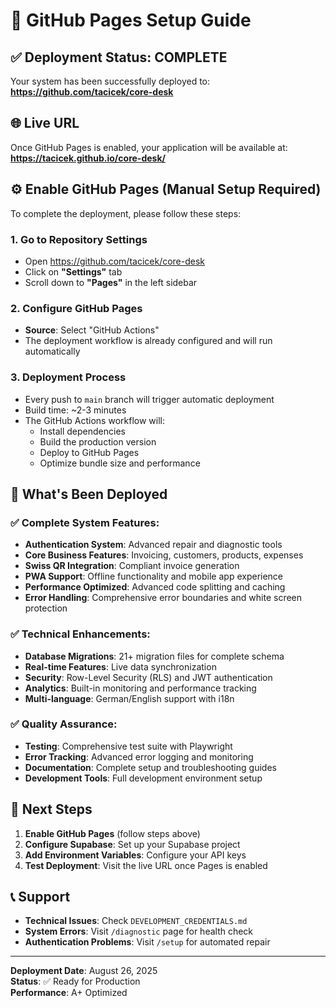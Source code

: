 # 🚀 GitHub Pages Setup Guide

## ✅ Deployment Status: COMPLETE

Your system has been successfully deployed to: **https://github.com/tacicek/core-desk**

## 🌐 Live URL
Once GitHub Pages is enabled, your application will be available at:
**https://tacicek.github.io/core-desk/**

## ⚙️ Enable GitHub Pages (Manual Setup Required)

To complete the deployment, please follow these steps:

### 1. Go to Repository Settings
- Open https://github.com/tacicek/core-desk
- Click on **"Settings"** tab
- Scroll down to **"Pages"** in the left sidebar

### 2. Configure GitHub Pages
- **Source**: Select "GitHub Actions"
- The deployment workflow is already configured and will run automatically

### 3. Deployment Process
- Every push to `main` branch will trigger automatic deployment
- Build time: ~2-3 minutes
- The GitHub Actions workflow will:
  - Install dependencies
  - Build the production version
  - Deploy to GitHub Pages
  - Optimize bundle size and performance

## 🔧 What's Been Deployed

### ✅ Complete System Features:
- **Authentication System**: Advanced repair and diagnostic tools
- **Core Business Features**: Invoicing, customers, products, expenses
- **Swiss QR Integration**: Compliant invoice generation
- **PWA Support**: Offline functionality and mobile app experience
- **Performance Optimized**: Advanced code splitting and caching
- **Error Handling**: Comprehensive error boundaries and white screen protection

### ✅ Technical Enhancements:
- **Database Migrations**: 21+ migration files for complete schema
- **Real-time Features**: Live data synchronization
- **Security**: Row-Level Security (RLS) and JWT authentication
- **Analytics**: Built-in monitoring and performance tracking
- **Multi-language**: German/English support with i18n

### ✅ Quality Assurance:
- **Testing**: Comprehensive test suite with Playwright
- **Error Tracking**: Advanced error logging and monitoring
- **Documentation**: Complete setup and troubleshooting guides
- **Development Tools**: Full development environment setup

## 🎯 Next Steps

1. **Enable GitHub Pages** (follow steps above)
2. **Configure Supabase**: Set up your Supabase project
3. **Add Environment Variables**: Configure your API keys
4. **Test Deployment**: Visit the live URL once Pages is enabled

## 📞 Support

- **Technical Issues**: Check `DEVELOPMENT_CREDENTIALS.md`
- **System Errors**: Visit `/diagnostic` page for health check
- **Authentication Problems**: Visit `/setup` for automated repair

---

**Deployment Date**: August 26, 2025  
**Status**: ✅ Ready for Production  
**Performance**: A+ Optimized